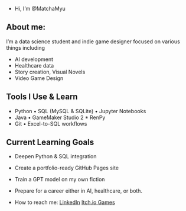 - Hi, I’m @MatchaMyu

## About me:
I’m a data science student and indie game designer focused on various things including
- AI development
- Healthcare data 
- Story creation, Visual Novels
- Video Game Design

## Tools I Use & Learn
- Python • SQL (MySQL & SQLite) • Jupyter Notebooks  
- Java • GameMaker Studio 2 * RenPy
- Git • Excel-to-SQL workflows

## Current Learning Goals
- Deepen Python & SQL integration  
- Create a portfolio-ready GitHub Pages site  
- Train a GPT model on my own fiction  
- Prepare for a career either in AI, healthcare, or both. 

  
- How to reach me:
  [LinkedIn](https://www.linkedin.com/in/kyle-smith-41b228227/)
  [Itch.io Games](https://matchamyu.itch.io)

<!---
MatchaMyu/MatchaMyu is a ✨ special ✨ repository because its `README.md` (this file) appears on your GitHub profile.
You can click the Preview link to take a look at your changes.
--->
